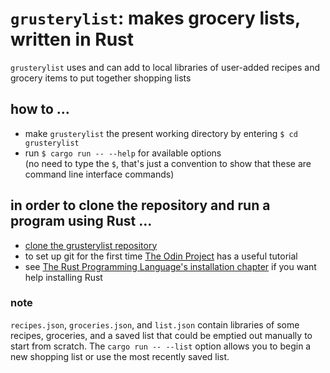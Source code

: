 # `grusterylist`: makes grocery lists, written in Rust  
`grusterylist` uses and can add to local libraries of user-added recipes and grocery items to put together shopping lists
## how to ...
- make `grusterylist` the present working directory by entering `$ cd grusterylist`  
- run `$ cargo run -- --help` for available options  
(no need to type the `$`, that's just a convention to show that these are command line interface commands)
## in order to clone the repository and run a program using Rust ...
- [clone the grusterylist repository](https://docs.github.com/en/repositories/creating-and-managing-repositories/cloning-a-repository)
- to set up git for the first time [The Odin Project](https://www.theodinproject.com/paths/foundations/courses/foundations/lessons/setting-up-git) has a useful tutorial
- see [The Rust Programming Language's installation chapter](https://doc.rust-lang.org/book/ch01-01-installation.html) if you want help installing Rust
### note
`recipes.json`, `groceries.json`, and `list.json` contain libraries of some recipes, groceries, and a saved list that could be emptied out manually to start from scratch. The `cargo run -- --list` option allows you to begin a new shopping list or use the most recently saved list.
